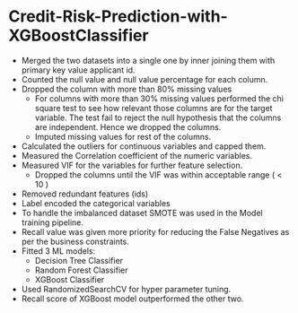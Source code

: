 # Credit-Risk-Prediction-with-XGBoostClassifier
- Merged the two datasets into a single one by inner joining them with primary key value applicant id. 
- Counted the null value and null value percentage for each column.
- Dropped the column with more than 80% missing values
  - For columns with more than 30% missing values performed the chi square test to see how relevant those columns are for the target variable. The test fail to reject the null hypothesis that the columns are independent. Hence we dropped the columns. 
  - Imputed missing values for rest of the columns. 
- Calculated the outliers for continuous variables and capped them. 
- Measured the Correlation coefficient of the numeric variables.
- Measured VIF for the variables for further feature selection. 
  - Dropped the columns until the VIF was within acceptable range ( < 10 )
- Removed redundant features (ids) 
- Label encoded the categorical variables
- To handle the imbalanced dataset SMOTE was used in the Model training pipeline. 
- Recall value was given more priority for reducing the False Negatives as per the business constraints. 
- Fitted 3 ML models:
  - Decision Tree Classifier
  - Random Forest Classifier
  - XGBoost Classifier
- Used RandomizedSearchCV for hyper parameter tuning.
- Recall score of XGBoost model outperformed the other two. 
